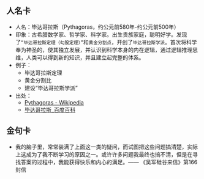 
## 人名卡
- 人名：毕达哥拉斯（Pythagoras，约公元前580年-约公元前500年）
- 印象：古希腊数学家、哲学家、科学家。出生贵族家庭，聪明好学。发现了`“毕达哥拉斯定理（勾股定理）”`和`黄金分割点`，开创了`毕达哥拉斯学派`。首次将科学奉为神圣的，使其独立发展，并认识到科学本身的内在逻辑，通过逻辑推理思维，人类可以得到新的知识，并且建立起完整的体系。
- 例子：
	- 毕达哥拉斯定理
	- 黄金分割比
	- 建设“毕达哥拉斯学派”
- 出处：
	- [Pythagoras - Wikipedia][1]
	- [毕达哥拉斯_百度百科][2]

## 金句卡
- 我的脑子里，常常装满了上面这一类的疑问，而试图把这些问题搞清楚，实际上这成为了我不断学习的原因之一。或许许多问题我最终也搞不清，但是在寻找答案的过程中，我能获得快乐和内心的满足。—— 《吴军硅谷来信》第166封信


[1]:	https://en.wikipedia.org/wiki/Pythagoras
[2]:	http://baike.baidu.com/link?url=tNv_TaRIW0G4wseWSXoLIb8D9s2mPM2r-XlmVWvwpqJrcIoJ8e6gYq6I2cn-I52CfvO0AGmcikoeTcEcK8kyhVH3hgN9YdIuoclk9idXsHtYO1OzsnLyqTnjp6a5mZ4TVX_6s86AzUU2YRD09M4Do_